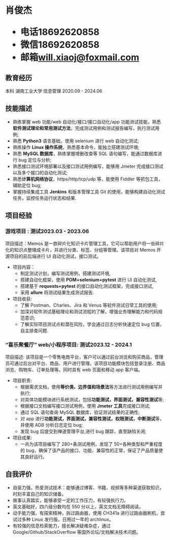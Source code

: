 <h1>
  <span>肖俊杰</span>
  <ul>
    <li><span>电话</span>18692620858</li>
    <li><span>微信</span>18692620858</li>
    <li><span>邮箱</span><a href="mailto:will.xiaoj@foxmail.com">will.xiaoj@foxmail.com</a></li>
  </ul>
</h1>

## 教育经历

本科 湖南工业大学 信息管理 <span class="right">2020.09 - 2024.06</span>

## 技能描述

- 熟练掌握 web 功能/web 自动化/接口/接口自动化/app 功能测试技能，熟悉**软件测试理论和常用测试方法**，完成测试用例和测试报告编写，执行测试用例;
- 熟悉 **Python3** 语言基础，使用 selenium 进行 web 自动化测试;
- 熟练操作 **Linux 操作系统**，熟悉基本命令，能独立搭建测试环境;
- 熟悉 **MySQL 数据库**，熟练掌握增删改查等 SQL 语句编写，能通过数据库进行 bug 定位与分析;
- 熟悉接口测试环境部署以及接口测试用例编写，能够用 Jmeter 完成接口测试以及多个接口的自动化测试;
- 熟悉**计算机网络协议**，https/http/tcp/udp 等，能使用 Fiddler 等抓包工具，辅助定位 bug;
- 掌握持续集成工具 **Jenkins** 和版本管理工具 Git 的使用，能够构建自动化测试任务，监控任务运行状态和结果.

## 项目经验

### 游戏项目 <span class="role">:&nbsp;测试</span><span class="right">2023.03 - 2023.06</span>

项目描述：Memos 是一款碎片化知识卡片管理工具，它可以帮助用户将一些碎片化的知识点整理成卡片，并进行分类、标签、分组等管理。该项目对 Memos 开源项目的前后端进行 UI 自动化测试，接口测试。

- 项目内容：
  - 制定测试计划，编写测试用例，搭建测试环境,
  - 搭建自动化框架，使用 **POM+selenium+pytest** 进行 UI 自动化测试,
  - 搭建基于 **requests+pytest** 的接口自动化测试框架，完成接口测试,
  - 采用 **allure** 将测试结果生成测试报告.
- 项目收获:
  - 了解 Postman、Charles、Jira 和 Venus 等软件测试日常工具的使用;
  - 加深对软件测试基础理论和测试流程的了解，增强业务理解能力和代码规范意识;
  - 了解实际项目测试点和潜在风险，学会通过日志分析快速定位 bug 位置，自主排查问题.

### “喜乐聚餐厅” web/小程序项目<span class="role">:&nbsp;测试</span><span class="right">2023.12 - 2024.1</span>

项目描述: 该项目是一个零售电商平台，客户可以通过前台浏览和购买商品，管理员可通过后台对平台、商品、用户进行管理。该项目功能模块包括登录注册、商品浏览、购物车、订单处理等。同时具有 web 页面和移动 app 客户端。

- 项目职责:
  - 根据需求文档，使用**等价类、边界值和场景法**等方法进行测试用例编写并执行;
  - 对具体功能模块进行系统测试，包括**功能测试，界面测试，兼容性测试**等;
  - 根据接口文档编写接口测试用例，使用 **Jmeter 工具**完成接口测试;
  - 通过 SQL 语句查询 MySQL 数据库，验证测试结果的正确性;
  - 对 app 进行**功能测试，界面测试，兼容性测试，权限测试，中断测试**等，并使用 ADB 分析日志定位 bug;
  - 发现 bug 后提交到禅道管理平台,进行 bug 跟踪，直至缺陷关闭;
- 项目成果:
  - 一共为该项目编写了 280+条测试用例，发现了 50+各种类型和严重程度的 bug，确保了该产品的接口、功能、兼容性的正常，保证了产品质量使其良好运行。

## 自我评价

- 自驱力强，热爱测试技术：能够通过博客、书籍、视频等多种渠道获取知识，时刻丰富自己的知识储备。
- 做事认真踏实，能够承受一定的工作压力，有较强执行力。
- 英文基础好，四六级分数均在 550 分以上，英文文档无障碍阅读。
- 动手能力强，有探索精神，拆过路由器，使用 CH341a 进行过路由器刷机，尝试过多种 Linux 发行版，日用过一年的 archlinux。
- 有较强的信息检索能力，擅长解决疑难杂症，通过 Google/Github/StackOverflow 等国外论坛/文档解决技术问题。
